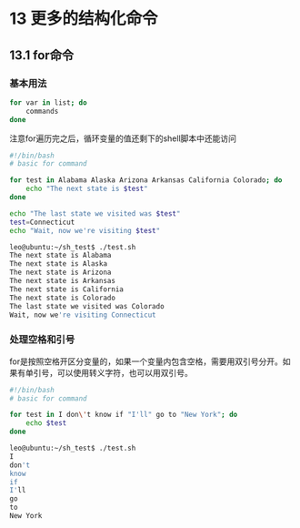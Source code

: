 # 13 更多的结构化命令

## 13.1 for命令

### 基本用法

```bash
for var in list; do
    commands
done
```

注意for遍历完之后，循环变量的值还剩下的shell脚本中还能访问

```bash
#!/bin/bash
# basic for command

for test in Alabama Alaska Arizona Arkansas California Colorado; do
    echo "The next state is $test"
done

echo "The last state we visited was $test"
test=Connecticut
echo "Wait, now we're visiting $test"
```

```bash
leo@ubuntu:~/sh_test$ ./test.sh
The next state is Alabama
The next state is Alaska
The next state is Arizona
The next state is Arkansas
The next state is California
The next state is Colorado
The last state we visited was Colorado
Wait, now we're visiting Connecticut
```

### 处理空格和引号

for是按照空格开区分变量的，如果一个变量内包含空格，需要用双引号分开。如果有单引号，可以使用转义字符，也可以用双引号。

```bash
#!/bin/bash
# basic for command

for test in I don\'t know if "I'll" go to "New York"; do
    echo $test
done
```

```bash
leo@ubuntu:~/sh_test$ ./test.sh 
I
don't
know
if
I'll
go
to
New York
```

